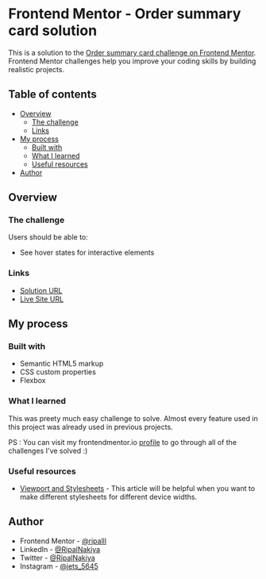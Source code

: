 # Frontend Mentor - Order summary card solution

This is a solution to the [Order summary card challenge on Frontend Mentor](https://www.frontendmentor.io/challenges/order-summary-component-QlPmajDUj). Frontend Mentor challenges help you improve your coding skills by building realistic projects.

## Table of contents

- [Overview](#overview)
  - [The challenge](#the-challenge)
  - [Links](#links)
- [My process](#my-process)
  - [Built with](#built-with)
  - [What I learned](#what-i-learned)
  - [Useful resources](#useful-resources)
- [Author](#author)

## Overview

### The challenge

Users should be able to:

- See hover states for interactive elements

### Links

- [Solution URL](https://github.com/ripalnakiya/FM-Project-5.git)
- [Live Site URL](https://ripalnakiya.github.io/FM-Project-5/)

## My process

### Built with

- Semantic HTML5 markup
- CSS custom properties
- Flexbox

### What I learned

This was preety much easy challenge to solve. Almost every feature used in this project was already used in previous projects.

PS : You can visit my frontendmentor.io [profile](https://www.frontendmentor.io/profile/ripalll) to go through all of the challenges I've solved :)

### Useful resources

- [Viewport and Stylesheets](https://css-tricks.com/resolution-specific-stylesheets/) - This article will be helpful when you want to make different stylesheets for different device widths.

## Author

- Frontend Mentor - [@ripalll](https://www.frontendmentor.io/profile/ripalll)
- LinkedIn - [@RipalNakiya](https://www.linkedin.com/in/ripal-nakiya-0a96a4203/)
- Twitter - [@RipalNakiya](https://twitter.com/RipalNakiya)
- Instagram - [@jets_5645](https://www.instagram.com/jets_5645/?hl=en)
